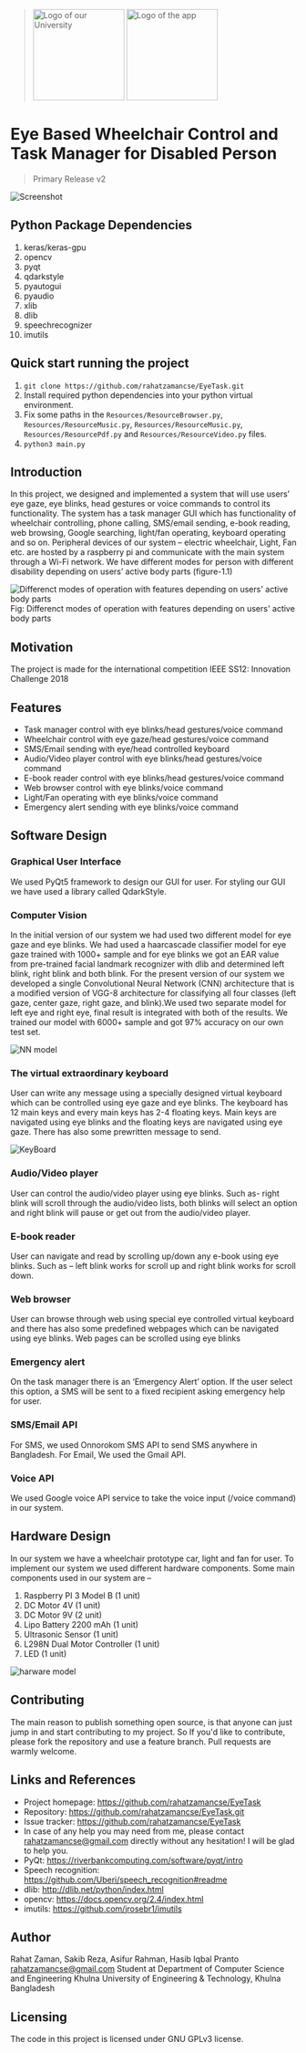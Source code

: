 > <img src="images/kuet.png" alt="Logo of our University" width="160"> <img src="images/logo.jpg" alt="Logo of the app" width="160">

# Eye Based Wheelchair Control and Task Manager for Disabled Person
> Primary Release v2

![Screenshot](images/screenshot.png)

## Python Package Dependencies
1. keras/keras-gpu
2. opencv
3. pyqt
4. qdarkstyle
5. pyautogui
6. pyaudio
7. xlib
8. dlib
9. speechrecognizer
10. imutils

## Quick start running the project
1. `git clone https://github.com/rahatzamancse/EyeTask.git`
2. Install required python dependencies into your python virtual environment.
3. Fix some paths in the `Resources/ResourceBrowser.py`, `Resources/ResourceMusic.py`, `Resources/ResourceMusic.py`, `Resources/ResourcePdf.py` and `Resources/ResourceVideo.py` files.
3. `python3 main.py`

## Introduction
In this project, we designed and implemented a system that will use users’ eye gaze, eye blinks, head gestures or voice commands to control its functionality. The system has a task manager GUI which has functionality of wheelchair controlling, phone calling, SMS/email sending, e-book reading, web browsing, Google searching, light/fan operating, keyboard operating and so on. Peripheral devices of our system – electric wheelchair, Light, Fan etc. are hosted by a raspberry pi and communicate with the main system through a Wi-Fi network. We have different modes for person with different disability depending on users’ active body parts (figure-1.1)

![Differenct modes of operation with features depending on users' active body parts](images/chart.png)
Fig: Differenct modes of operation with features depending on users' active body parts

## Motivation
The project is made for the international competition IEEE SS12: Innovation Challenge 2018

## Features
* Task manager control with eye blinks/head gestures/voice command
* Wheelchair control with eye gaze/head gestures/voice command 
* SMS/Email sending with eye/head controlled keyboard
* Audio/Video player control with eye blinks/head gestures/voice command
* E-book reader control with eye blinks/head gestures/voice command
* Web browser control with eye blinks/voice command
* Light/Fan operating with eye blinks/voice command
* Emergency alert sending with eye blinks/voice command

## Software Design
### Graphical User Interface
We used PyQt5 framework to design our GUI for user. For styling our GUI we have used a library called QdarkStyle.

### Computer Vision
In the initial version of our system we had used two different model for eye gaze and eye blinks. We had used a haarcascade classifier model for eye gaze trained with 1000+ sample and for eye blinks we got an EAR value from pre-trained facial landmark recognizer with dlib and determined left blink, right blink and both blink.
For the present version of our system we developed a single Convolutional Neural Network (CNN) architecture that is a modified version of VGG-8 architecture for classifying all four classes (left gaze, center gaze, right gaze, and blink).We used two separate model for left eye and right eye, final result is integrated with both of the results.  We trained our model with 6000+ sample and got 97% accuracy on our own test set.

![NN model](images/model.png)

### The virtual extraordinary keyboard
User can write any message using a specially designed virtual keyboard which can be controlled using eye gaze and eye blinks. The keyboard has 12 main keys and every main keys has 2-4 floating keys. Main keys are navigated using eye blinks and the floating keys are navigated using eye gaze. There has also some prewritten message to send.

![KeyBoard](images/keyboard.png)

### Audio/Video player
User can control the audio/video player using eye blinks. Such as- right blink will scroll through the audio/video lists, both blinks will select an option and right blink will pause or get out from the audio/video player.  

### E-book reader
User can navigate and read by scrolling up/down any e-book using eye blinks. Such as – left blink works for scroll up and right blink works for scroll down.

### Web browser
User can browse through web using special eye controlled virtual keyboard and there has also some predefined webpages which can be navigated using eye blinks. Web pages can be scrolled using eye blinks

### Emergency alert
On the task manager there is an ‘Emergency Alert’ option. If the user select this option, a SMS will be sent to a fixed recipient asking emergency help for user.

### SMS/Email API
For SMS, we used Onnorokom SMS API to send SMS anywhere in Bangladesh. For Email, We used the Gmail API. 

### Voice API
We used Google voice API service to take the voice input (/voice command) in our system.

## Hardware Design
In our system we have a wheelchair prototype car, light and fan for user. To implement our system we used different hardware components. Some main components used in our system are – 
1. Raspberry PI 3 Model B (1 unit)
2. DC Motor 4V (1 unit)
3. DC Motor 9V (2 unit)
4. Lipo Battery 2200 mAh (1 unit)
5. Ultrasonic Sensor (1 unit)
6. L298N Dual Motor Controller (1 unit)
7. LED (1 unit)

![harware model](images/hardware.png)

## Contributing
The main reason to publish something open source, is that anyone can just jump in and start contributing to my project.
So If you'd like to contribute, please fork the repository and use a feature branch. Pull requests are warmly welcome.

## Links and References
- Project homepage: https://github.com/rahatzamancse/EyeTask
- Repository: https://github.com/rahatzamancse/EyeTask.git
- Issue tracker: https://github.com/rahatzamancse/EyeTask
- In case of any help you may need from me, please contact rahatzamancse@gmail.com directly without any hesitation! I will be glad to help you.
- PyQt: https://riverbankcomputing.com/software/pyqt/intro
- Speech recognition: https://github.com/Uberi/speech_recognition#readme
- dlib: http://dlib.net/python/index.html
- opencv: https://docs.opencv.org/2.4/index.html
- imutils: https://github.com/jrosebr1/imutils

## Author
Rahat Zaman, Sakib Reza, Asifur Rahman, Hasib Iqbal Pranto
rahatzamancse@gmail.com
Student at Department of Computer Science and Engineering
Khulna University of Engineering & Technology, Khulna
Bangladesh

## Licensing
The code in this project is licensed under GNU GPLv3 license.